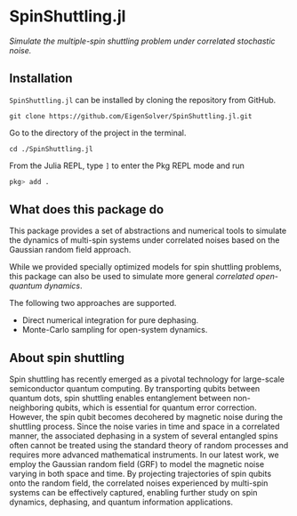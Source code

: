# SpinShuttling.jl

*Simulate the multiple-spin shuttling problem under correlated stochastic noise.*

## Installation
`SpinShuttling.jl` can be installed by cloning the repository from GitHub.
```shell
git clone https://github.com/EigenSolver/SpinShuttling.jl.git
```
Go to the directory of the project in the terminal. 
```shell
cd ./SpinShuttling.jl
```
From the Julia REPL, type `]` to enter the Pkg REPL mode and run
```julia
pkg> add .
```

## What does this package do
This package provides a set of abstractions and numerical tools to simulate the dynamics of multi-spin systems under correlated noises based on the Gaussian random field approach. 


While we provided specially optimized models for spin shuttling problems, this package can also be used to simulate more general *correlated open-quantum dynamics*.

The following two approaches are supported.
- Direct numerical integration for pure dephasing.
- Monte-Carlo sampling for open-system dynamics. 

## About spin shuttling
Spin shuttling has recently emerged as a pivotal technology for large-scale semiconductor quantum computing. By transporting qubits between quantum dots, spin shuttling enables entanglement between non-neighboring qubits, which is essential for quantum error correction. However, the spin qubit becomes decohered by magnetic noise during the shuttling process. Since the noise varies in time and space in a correlated manner, the associated dephasing in a system of several entangled spins often cannot be treated using the standard theory of random processes and requires more advanced mathematical instruments. 
In our latest work, we employ the Gaussian random field (GRF) to model the magnetic noise varying in both space and time. By projecting trajectories of spin qubits onto the random field, the correlated noises experienced by multi-spin systems can be effectively captured, enabling further study on spin dynamics, dephasing, and quantum information applications. 

